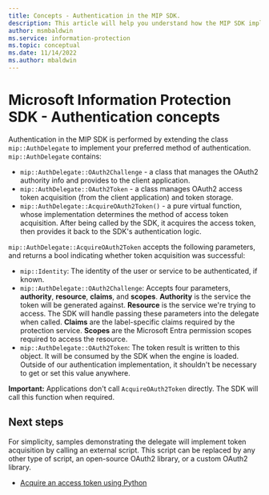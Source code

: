 ```yaml
---
title: Concepts - Authentication in the MIP SDK.
description: This article will help you understand how the MIP SDK implements authentication, and the requirements for client applications to provide OAuth2 access token acquisition logic.
author: msmbaldwin
ms.service: information-protection
ms.topic: conceptual
ms.date: 11/14/2022
ms.author: mbaldwin
---
```


# Microsoft Information Protection SDK - Authentication concepts

Authentication in the MIP SDK is performed by extending the class `mip::AuthDelegate` to implement your preferred method of authentication. `mip::AuthDelegate` contains:

- `mip::AuthDelegate::OAuth2Challenge` - a class that manages the OAuth2 authority info and provides to the client application.
- `mip::AuthDelegate::OAuth2Token` - a class manages OAuth2 access token acquisition (from the client application) and token storage.
- `mip::AuthDelegate::AcquireOAuth2Token()` - a pure virtual function, whose implementation determines the method of access token acquisition. After being called by the SDK, it acquires the access token, then provides it back to the SDK's authentication logic.

`mip::AuthDelegate::AcquireOAuth2Token` accepts the following parameters, and returns a bool indicating whether token acquisition was successful:

- `mip::Identity`: The identity of the user or service to be authenticated, if known.
- `mip::AuthDelegate::OAuth2Challenge`: Accepts four parameters, **authority**, **resource**, **claims**, and **scopes**. **Authority** is the service the token will be generated against. **Resource** is the service we're trying to access. The SDK will handle passing these parameters into the delegate when called. **Claims** are the label-specific claims required by the protection service. **Scopes** are the Microsoft Entra permission scopes required to access the resource. 
- `mip::AuthDelegate::OAuth2Token`: The token result is written to this object. It will be consumed by the SDK when the engine is loaded. Outside of our authentication implementation, it shouldn't be necessary to get or set this value anywhere.

**Important:** Applications don't call `AcquireOAuth2Token` directly. The SDK will call this function when required.

## Next steps

For simplicity, samples demonstrating the delegate will implement token acquisition by calling an external script. This script can be replaced by any other type of script, an open-source OAuth2 library, or a custom OAuth2 library.

- [Acquire an access token using Python](concept-authentication-acquire-token-py.md)
